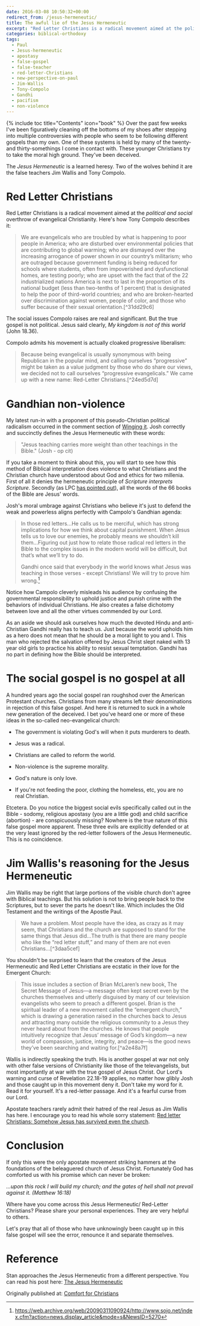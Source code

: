 ```yaml
---
date: 2016-03-08 10:50:32+00:00
redirect_from: /jesus-hermeneutic/
title: The awful lie of the Jesus Hermeneutic
excerpt: "Red Letter Christians is a radical movement aimed at the political and social overthrow of evangelical Christianity.  Here's how Tony Compolo describes it"
categories: biblical-orthodoxy
tags: 
  - Paul
  - Jesus-hermeneutic
  - apostasy
  - false-gospel
  - false-teacher
  - red-letter-Christians
  - new-perspective-on-paul
  - Jim-Wallis
  - Tony-Compolo
  - Gandhi
  - pacifism
  - non-violence
---
```

{% include toc title="Contents" icon="book" %}
Over the past few weeks I've been figuratively cleaning off the bottoms of my shoes after stepping into multiple controversies with people who seem to be following different gospels than my own.  One of these systems is held by many of the twenty- and thirty-somethings I come in contact with.  These younger Christians try to take the moral high ground.  They've been deceived.

The *Jesus Hermeneutic* is a learned heresy. Two of the wolves behind it are the false teachers Jim Wallis and Tony Compolo.



# Red Letter Christians





Red Letter Christians is a radical movement aimed at the _political and social_ overthrow of evangelical Christianity.  Here's how Tony Compolo describes it:


<blockquote>We are evangelicals who are troubled by what is happening to poor people in America; who are disturbed over environmental policies that are contributing to global warming; who are dismayed over the increasing arrogance of power shown in our country’s militarism; who are outraged because government funding is being reduced for schools where students, often from impoverished and dysfunctional homes, are testing poorly; who are upset with the fact that of the 22 industrialized nations America is next to last in the proportion of its national budget (less than two-tenths of 1 percent) that is designated to help the poor of third-world countries; and who are broken-hearted over discrimination against women, people of color, and those who suffer because of their sexual orientation.[^31dd29c6]</blockquote>

[^31dd29c6]: https://web.archive.org/web/20090311090924/http://www.sojo.net/index.cfm?action=news.display_article&mode=s&NewsID=5270



The social issues Compolo raises are real and significant.  But the true gospel is not political.  Jesus said clearly, _My kingdom is not of this world_ (John 18.36).

Compolo admits his movement is actually cloaked progressive liberalism:



<blockquote>Because being evangelical is usually synonymous with being Republican in the popular mind, and calling ourselves “progressive” might be taken as a value judgment by those who do share our views, we decided not to call ourselves “progressive evangelicals.” We came up with a new name: Red-Letter Christians.[^24ed5d7d] </blockquote>

[^24ed5d7d]: https://web.archive.org/web/20090311090924/http://www.sojo.net/index.cfm?action=news.display_article&mode=s&NewsID=5270





# Gandhian non-violence





My latest run-in with a proponent of this pseudo-Christian political radicalism occurred in the comment section of [Winging it](http://birdsoftheair.blogspot.com/2016/02/wrestle-not.html).  Josh correctly and succinctly defines the Jesus Hermeneutic with these words:



<blockquote>"Jesus teaching carries more weight than other teachings in the Bible." (Josh - op cit) </blockquote>



If you take a moment to think about this, you will start to see how this method of Biblical interpretation does violence to what Christians and the Christian church have understood about God and ethics for two millenia.  First of all it denies the hermeneutic principle of *Scripture interprets Scripture*.  Secondly (as LPC [has pointed out](/apostate-christian-comments/#comment-1456)), all the words of the 66 books of the Bible are Jesus' words.

Josh's moral umbrage against Christians who believe it's just to defend the weak and powerless aligns perfectly with Campolo's Gandhian agenda:



<blockquote>In those red letters...He calls us to be merciful, which has strong implications for how we think about capital punishment. When Jesus tells us to love our enemies, he probably means we shouldn’t kill them...Figuring out just how to relate those radical red letters in the Bible to the complex issues in the modern world will be difficult, but that’s what we’ll try to do.

Gandhi once said that everybody in the world knows what Jesus was teaching in those verses - except Christians! We will try to prove him wrong.[^e87461e2] 
</blockquote>

[^e87461e2]: https://web.archive.org/web/20090311090924/http://www.sojo.net/index.cfm?action=news.display_article&mode=s&NewsID=5270



Notice how Campolo cleverly misleads his audience by confusing the governmental responsibility to uphold justice and punish crime with the behaviors of individual Christians.  He also creates a false dichotomy between love and all the other virtues commended by our Lord.

As an aside we should ask ourselves how much the devoted Hindu and anti-Christian Gandhi really has to teach us.  Just because the world upholds him as a hero does not mean that he should be a moral light to you and I.  This man who rejected the salvation offered by Jesus Christ slept naked with 13 year old girls to practice his ability to resist sexual temptation.   Gandhi has no part in defining how the Bible should be interpreted.



# The social gospel is no gospel at all





A hundred years ago the social gospel ran roughshod over the American Protestant churches.  Christians from many streams left their denominations in rejection of this false gospel.  And here it is returned to suck in a whole new generation of the deceived.  I bet you've heard one or more of these ideas in the so-called neo-evangelical church:





  * The government is violating God's will when it puts murderers to death.


  * Jesus was a radical.


  * Christians are called to reform the world.


  * Non-violence is the supreme morality.


  * God's nature is only love.


  * If you're not feeding the poor, clothing the homeless, etc, you are no real Christian.


Etcetera.  Do you notice the biggest social evils specifically called out in the Bible - sodomy, religious apostasy (you are a little god) and child sacrifice (abortion) - are conspicuously missing?  Nowhere is the true nature of this false gospel more apparent.  These three evils are explicitly defended or at the very least ignored by the red-letter followers of the Jesus Hermeneutic.  This is no coincidence.



# Jim Wallis's reasoning for the Jesus Hermeneutic





Jim Wallis may be right that large portions of the visible church don't agree with Biblical teachings.  But his solution is not to bring people back to the Scriptures, but to sever the parts he doesn't like.  Which includes the Old Testament and the writings of the Apostle Paul.



<blockquote>
We have a problem. Most people have the idea, as crazy as it may seem, that Christians and the church are supposed to stand for the same things that Jesus did...The truth is that there are many people who like the “red letter stuff,” and many of them are not even Christians...[^3daa5cef] </blockquote>

[^3daa5cef]: https://web.archive.org/web/20090311090912/http://www.sojo.net/index.cfm?action=magazine.article&issue=soj0603&article=060351



You shouldn't be surprised to learn that the creators of the Jesus Hermeneutic and Red Letter Christians are ecstatic in their love for the Emergent Church:



<blockquote>
This issue includes a section of Brian McLaren’s new book, The Secret Message of Jesus—a message often kept secret even by the churches themselves and utterly disguised by many of our television evangelists who seem to preach a different gospel. Brian is the spiritual leader of a new movement called the “emergent church,” which is drawing a generation raised in the churches back to Jesus and attracting many outside the religious community to a Jesus they never heard about from the churches. He knows that people intuitively recognize that Jesus’ message of God’s kingdom—a new world of compassion, justice, integrity, and peace—is the good news they’ve been searching and waiting for.[^a2e48a7f]</blockquote>

[^a2e48a7f]: https://web.archive.org/web/20090311090912/http://www.sojo.net/index.cfm?action=magazine.article&issue=soj0603&article=060351



Wallis is indirectly speaking the truth.  His is another gospel at war not only with other false versions of Christianity like those of the televangelists, but most importantly at war with the true gospel of Jesus Christ.  Our Lord's warning and curse of Revelation 22.18-19 applies, no matter how glibly Josh and those caught up in this movement deny it.  Don't take my word for it.  Read it for yourself.  It's a red-letter passage.  And it's a fearful curse from our Lord.

Apostate teachers rarely admit their hatred of the real Jesus as Jim Wallis has here. I encourage you to read his whole sorry statement: [Red letter Christians: Somehow Jesus has survived even the church](https://web.archive.org/web/20090311090912/http://www.sojo.net/index.cfm?action=magazine.article&issue=soj0603&article=060351).



# Conclusion





If only this were the only apostate movement striking hammers at the foundations of the beleaguered church of Jesus Christ.  Fortunately God has comforted us with his promise which can never be broken:

_...upon this rock I will build my church; and the gates of hell shall not prevail against it.  (Matthew 16:18)_

Where have you come across this Jesus Hermeneutic/ Red-Letter Christians?  Please share your personal experiences.  They are very helpful to others.

Let's pray that all of those who have unknowingly been caught up in this false gospel will see the error, renounce it and separate themselves.



# Reference



Stan approaches the Jesus Hermeneutic from a different perspective.  You can read his post here: [The Jesus Hermeneutic](http://birdsoftheair.blogspot.com/2015/08/the-jesus-hermeneutic.html)

<div>Originally published at: <a href='/'>Comfort for Christians</a></div>
